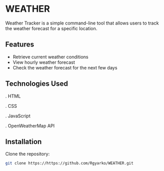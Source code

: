 # WEATHER

Weather Tracker is a simple command-line tool that allows users to track the weather forecast for a specific location.

## Features

- Retrieve current weather conditions
- View hourly weather forecast
- Check the weather forecast for the next few days

## Technologies Used
. HTML

. CSS

. JavaScript

. OpenWeatherMap API

## Installation

Clone the repository:

```bash
git clone https://https://github.com/Rgyarko/WEATHER.git
